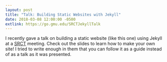 ```yaml
---
layout: post
title: "Talk: Building Static Websites with Jekyll"
date: 2018-03-08 12:00:00 -0500
extlink: https://go.gmu.edu/SRCTJekyllTalk
---
```


I recently gave a talk on building a static website (like this one) using Jekyll at a [SRCT](https://srct.gmu.edu/) meeting. Check out the slides to learn how to make your own site! I tried to write enough in them that you can follow it as a guide instead of as a talk as it was presented.
